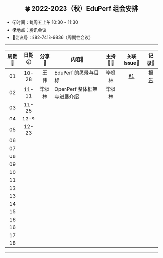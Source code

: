 ## <p align="center">🍀 2022-2023（秋）EduPerf 组会安排</p>

- 🕣时间：每周五上午 10:30 ~ 11:30
- 🌍地点：腾讯会议
- 📠会议号：882-7413-9836（周期性会议）

****


| 周数📆| 日期🕣| 分享🙋 | 内容📒                                                       | 主持💂‍♂️ |   关联 Issue📌   | 记录🎥 |
| :---: | :---: | :----: | ------------------------------------------------------------ | :----: | :---------------: | :--------: |
|  01   | 10-28 |  王 伟  | EduPerf 的愿景与目标        | 毕枫林 |[#1](https://github.com/OpenEduTech/EduPerf/issues/1)| [报告](https://github.com/OpenEduTech/EduPerf/blob/main/Report/10-28%20EduPerf%20%E7%9A%84%E6%84%BF%E6%99%AF%E4%B8%8E%E7%9B%AE%E6%A0%87.pdf) |
|  02   | 11-11 | 毕枫林  | OpenPerf 整体框架与进展介绍  | 毕枫林 |   |   |
|  03   | 11-25 |  |  |  |  |  |
|  04   | 12-9 |  |  |  |  |  |
|  05   | 12-23 |  |  |  |  |  |
|  06   |  |  |    |  |  |   |
|  07   |  |  |    |  |  |   |
|  08   |  |  |    |  |  |   |
|  09   |  |  |    |  |  |   |
|  10   |  |  |    |  |  |   |
|  11   |  |  |    |  |  |   |
|  12   |  |  |    |  |  |   |
|  13   |  |  |    |  |  |   |
|  14   |  |  |    |  |  |   |
|  15   |  |  |    |  |  |   |
|  16   |  |  |    |  |  |   |
|  16   |  |  |    |  |  |   |
|  17   |  |  |    |  |  |   |
|  18   |  |  |    |  |  |   |


****





